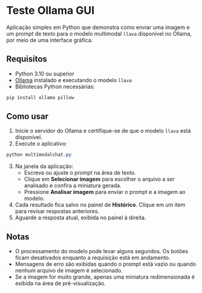 # Teste Ollama GUI

Aplicação simples em Python que demonstra como enviar uma imagem e um prompt de texto para o modelo multimodal `llava` disponível no Ollama, por meio de uma interface gráfica.

## Requisitos

- Python 3.10 ou superior
- [Ollama](https://ollama.com/) instalado e executando o modelo `llava`
- Bibliotecas Python necessárias:

```powershell
pip install ollama pillow
```

## Como usar

1. Inicie o servidor do Ollama e certifique-se de que o modelo `llava` está disponível.
2. Execute o aplicativo:

```powershell
python multimodalchat.py
```

3. Na janela da aplicação:
   - Escreva ou ajuste o prompt na área de texto.
   - Clique em **Selecionar imagem** para escolher o arquivo a ser analisado e confira a miniatura gerada.
   - Pressione **Analisar imagem** para enviar o prompt e a imagem ao modelo.
4. Cada resultado fica salvo no painel de **Histórico**. Clique em um item para revisar respostas anteriores.
5. Aguarde a resposta atual, exibida no painel à direita.

## Notas

- O processamento do modelo pode levar alguns segundos. Os botões ficam desativados enquanto a requisição está em andamento.
- Mensagens de erro são exibidas quando o prompt está vazio ou quando nenhum arquivo de imagem é selecionado.
- Se a imagem for muito grande, apenas uma miniatura redimensionada é exibida na área de pré-visualização.

